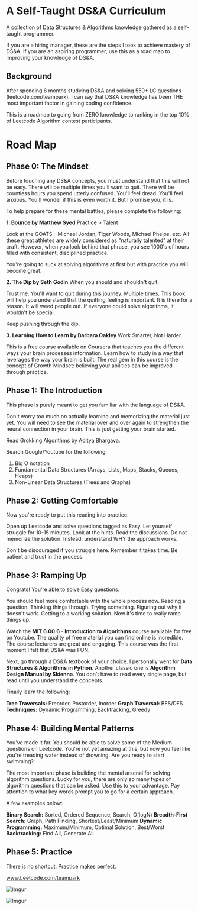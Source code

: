 # A Self-Taught DS&A Curriculum 

A collection of Data Structures & Algorithms knowledge gathered as a self-taught programmer.

If you are a hiring manager, these are the steps I took to achieve mastery of DS&A. If you are an aspiring programmer, use this as a road map to improving your knowledge of DS&A.

## Background
After spending 6 months studying DS&A and solving 550+ LC questions (leetcode.com/teampark), I can say that DS&A knowledge has been THE most important factor in gaining coding confidence.

This is a roadmap to going from ZERO knowledge to ranking in the top 10% of Leetcode Algorithm contest participants. 

# Road Map

## Phase 0: The Mindset 
Before touching any DS&A concepts, you must understand that this will not be easy. There will be multiple times you'll want to quit. There will be countless hours you spend utterly confused. You'll feel dread. You'll feel anxious. You'll wonder if this is even worth it. But I promise you, it is.

To help prepare for these mental battles, please complete the following:

**1. Bounce by Matthew Syed** 
Practice > Talent  

Look at the GOATS - Michael Jordan, Tiger Woods, Michael Phelps, etc. All these great athletes are widely considered as "naturally talented" at their craft. However, when you look behind that phrase, you see 1000's of hours filled with consistent, disciplined practice. 

You're going to suck at solving algorithms at first but with practice you will become great. 

**2. The Dip by Seth Godin** 
When you should and shouldn't quit. 

Trust me. You'll want to quit during this journey. Multiple times. This book will help you understand that the quitting feeling is important. It is there for a reason. It will weed people out. If everyone could solve algorithms, it wouldn't be special. 

Keep pushing through the dip.

**3. Learning How to Learn by Barbara Oakley**
Work Smarter, Not Harder.

This is a free course available on Coursera that teaches you the different ways your brain processes information. Learn how to study in a way that leverages the way your brain is built. The real gem in this course is the concept of Growth Mindset: believing your abilities can be improved through practice.


## Phase 1: The Introduction

This phase is purely meant to get you familiar with the language of DS&A. 

Don't worry too much on actually learning and memorizing the material just yet. You will need to see the material over and over again to strengthen the neural connection in your brain. This is just getting your brain started. 

Read Grokking Algorithms by Aditya Bhargava. 

Search Google/Youtube for the following: 
1. Big O notation 
2. Fundamental Data Structures (Arrays, Lists, Maps, Stacks, Queues, Heaps) 
3. Non-Linear Data Structures (Trees and Graphs)

## Phase 2: Getting Comfortable  
Now you're ready to put this reading into practice. 

Open up Leetcode and solve questions tagged as Easy. Let yourself struggle for 10-15 minutes. Look at the hints. Read the discussions. Do not memorize the solution. Instead, understand WHY the approach works. 

Don't be discouraged if you struggle here. Remember it takes time. Be patient and trust in the process.

## Phase 3: Ramping Up
Congrats! You're able to solve Easy questions.

You should feel more comfortable with the whole process now. Reading a question. Thinking things through. Trying something. Figuring out why it doesn't work. Getting to a working solution. Now it's time to really ramp things up.

Watch the **MIT 6.00.6 - Introduction to Algorithms** course available for free on Youtube. The quality of free material you can find online is incredible. The course lecturers are great and engaging. This course was the first moment I felt that DS&A was FUN.

Next, go through a DS&A textbook of your choice. I personally went for **Data Structures & Algorithms in Python**. Another classic one is **Algorithm Design Manual by Skienna**. You don't have to read every single page, but read until you understand the concepts. 

Finally learn the following:

**Tree Traversals:** Preorder, Postorder, Inorder
**Graph Traversal:** BFS/DFS
**Techniques:** Dynamic Programming, Backtracking, Greedy


## Phase 4: Building Mental Patterns
You've made it far.  You should be able to solve some of the Medium questions on Leetcode. You're not yet amazing at this, but now you feel like you're treading water instead of drowning. Are you ready to start swimming? 

The most important phase is building the mental arsenal for solving algorithm questions. Lucky for you, there are only so many types of algorithm questions that can be asked. Use this to your advantage. Pay attention to what key words prompt you to go for a certain approach. 

A few examples below: 

**Binary Search:** Sorted, Ordered Sequence, Search, O(logN)
**Breadth-First Search:** Graph, Path Finding, Shortest/Least/Minimum
**Dynamic Programming:** Maximum/Minimum, Optimal Solution, Best/Worst 
**Backtracking:** Find All, Generate All 

## Phase 5: Practice
There is no shortcut. Practice makes perfect. 

www.Leetcode.com/teampark 

![Imgur](https://i.imgur.com/X7LkbmP.png)

![Imgur](https://i.imgur.com/6YEdxwd.png)
